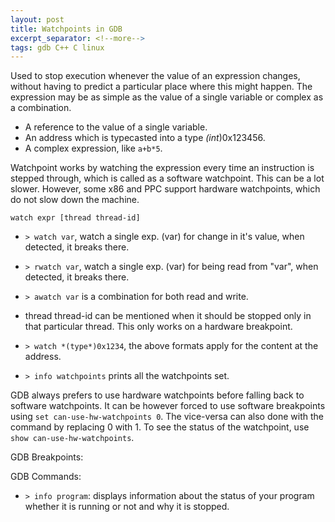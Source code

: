 ```yaml
---
layout: post
title: Watchpoints in GDB
excerpt_separator: <!--more-->
tags: gdb C++ C linux
---
```


Used to stop execution whenever the value of an expression changes, without having to predict a particular place where this might happen. The expression may be as simple as the value of a single variable or complex as a combination.

<!--more-->

* A reference to the value of a single variable.
* An address which is typecasted into a type *(int*)0x123456.
* A complex expression, like `a+b*5`.

Watchpoint works by watching the expression every time an instruction is stepped through, which is called as a software watchpoint. This can be a lot slower. However, some x86 and PPC support hardware watchpoints, which do not slow down the machine.

`watch expr [thread thread-id]`
* `> watch var`, watch a single exp. (var) for change in it's value, when detected, it breaks there.

* `> rwatch var`, watch a single exp. (var) for being read from "var", when detected, it breaks there.

* `> awatch var` is a combination for both read and write.

* thread thread-id can be mentioned when it should be stopped only in that particular thread. This only works on a hardware breakpoint.

* `> watch *(type*)0x1234`, the above formats apply for the content at the address.

* `> info watchpoints` prints all the watchpoints set.

GDB always prefers to use hardware watchpoints before falling back to software watchpoints. It can be however forced to use software breakpoints using `set can-use-hw-watchpoints 0`. The vice-versa can also done with the command by replacing 0 with 1. To see the status of the watchpoint, use `show can-use-hw-watchpoints`.

GDB Breakpoints:


GDB Commands:

* `> info program`: displays information about the status of your program whether it is running or not and why it is stopped.

